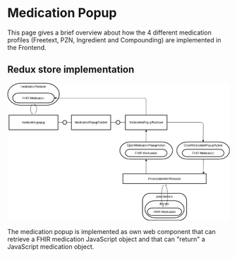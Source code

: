 # Medication Popup

This page gives a brief overview about how the 4 different medication profiles (Freetext, PZN, Ingredient and Compounding) are implemented in the Frontend.

## Redux store implementation

![](img/medication-popup.png)

The medication popup is implemented as own web component that can retrieve a FHIR medication JavaScript object and that can "return" a JavaScript medication object. 